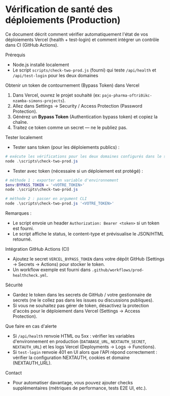 # Vérification de santé des déploiements (Production)

Ce document décrit comment vérifier automatiquement l'état de vos déploiements Vercel (health + test-login) et comment intégrer un contrôle dans CI (GitHub Actions).

Prérequis
- Node.js installé localement
- Le script `scripts/check-two-prod.js` (fourni) qui teste `/api/health` et `/api/test-login` pour les deux domaines

Obtenir un token de contournement (Bypass Token) dans Vercel
1. Dans Vercel, ouvrez le projet souhaité (ex: `pajo-pharma-oftri0ikc-nzamba-simons-projects`).
2. Allez dans Settings → Security / Access Protection (Password Protection).
3. Générez un **Bypass Token** (Authentication bypass token) et copiez la chaîne.
4. Traitez ce token comme un secret — ne le publiez pas.

Tester localement
- Tester sans token (pour les déploiements publics) :

```powershell
# exécute les vérifications pour les deux domaines configurés dans le script
node .\scripts\check-two-prod.js
```

- Tester avec token (nécessaire si un déploiement est protégé) :

```powershell
# méthode 1 : exporter en variable d'environnement
$env:BYPASS_TOKEN = '<VOTRE_TOKEN>'
node .\scripts\check-two-prod.js

# méthode 2 : passer en argument CLI
node .\scripts\check-two-prod.js '<VOTRE_TOKEN>'
```

Remarques :
- Le script envoie un header `Authorization: Bearer <token>` si un token est fourni.
- Le script affiche le status, le content-type et prévisualise le JSON/HTML retourné.

Intégration GitHub Actions (CI)
- Ajoutez le secret `VERCEL_BYPASS_TOKEN` dans votre dépôt GitHub (Settings → Secrets → Actions) pour stocker le token.
- Un workflow exemple est fourni dans `.github/workflows/prod-healthcheck.yml`.

Sécurité
- Gardez le token dans les secrets de GitHub / votre gestionnaire de secrets (ne le collez pas dans les issues ou discussions publiques).
- Si vous ne souhaitez pas gérer de token, désactivez la protection d'accès pour le déploiement dans Vercel (Settings → Access Protection).

Que faire en cas d'alerte
- Si `/api/health` renvoie HTML ou 5xx : vérifier les variables d'environnement en production (`DATABASE_URL`, `NEXTAUTH_SECRET`, `NEXTAUTH_URL`) et les logs Vercel (Deployments → Logs → Functions).
- Si `test-login` renvoie 401 en UI alors que l'API répond correctement : vérifier la configuration NEXTAUTH, cookies et domaine (NEXTAUTH_URL).

Contact
- Pour automatiser davantage, vous pouvez ajouter checks supplémentaires (métriques de performance, tests E2E UI, etc.).
